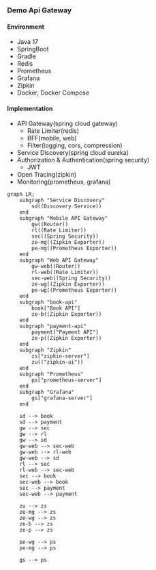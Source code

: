### Demo Api Gateway

#### Environment
- Java 17
- SpringBoot
- Gradle
- Redis
- Prometheus
- Grafana
- Zipkin
- Docker, Docker Compose

#### Implementation
- API Gateway(spring cloud gateway)
  - Rate Limiter(redis)
  - BFF(mobile, web)
  - Filter(logging, cors, compression)
- Service Discovery(spring cloud eureka)
- Authorization & Authentication(spring security)
  - JWT
- Open Tracing(zipkin)
- Monitoring(prometheus, grafana)

```mermaid
graph LR;
    subgraph "Service Discovery"
        sd((Discovery Service))
    end
    subgraph "Mobile API Gateway"
        gw((Router))
        rl((Rate Limiter))
        sec((Spring Security))
        ze-mg((Zipkin Exporter))
        pe-mg((Prometheus Exporter))
    end
    subgraph "Web API Gateway"
        gw-web((Router))
        rl-web((Rate Limiter))
        sec-web((Spring Security))
        ze-wg((Zipkin Exporter))
        pe-wg((Prometheus Exporter))
    end
    subgraph "book-api"
        book["Book API"]
        ze-b((Zipkin Exporter))
    end
    subgraph "payment-api"
        payment["Payment API"]
        ze-p((Zipkin Exporter))
    end
    subgraph "Zipkin"
        zs["zipkin-server"]
        zu(("zipkin-ui"))
    end
    subgraph "Prometheus"
        ps["prometheus-server"]
    end
    subgraph "Grafana"
        gs["grafana-server"]
    end

    sd --> book
    sd --> payment
    gw --> sec
    gw --> rl
    gw --> sd
    gw-web --> sec-web
    gw-web --> rl-web
    gw-web --> sd
    rl --> sec
    rl-web --> sec-web
    sec --> book
    sec-web --> book
    sec --> payment
    sec-web --> payment

    zu --> zs
    ze-mg --> zs
    ze-wg --> zs
    ze-b --> zs
    ze-p --> zs

    pe-wg --> ps
    pe-mg --> ps

    gs --> ps
```